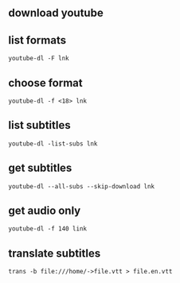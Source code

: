 ## download youtube

## list formats
    youtube-dl -F lnk

## choose format
    youtube-dl -f <18> lnk

## list subtitles
    youtube-dl -list-subs lnk

## get subtitles
    youtube-dl --all-subs --skip-download lnk

## get audio only  
    youtube-dl -f 140 link

## translate subtitles
    trans -b file:///home/->file.vtt > file.en.vtt
    
